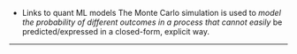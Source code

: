 - Links to quant ML models
The Monte Carlo simulation is used to _model the probability of different outcomes in a process that cannot easily_ be predicted/expressed in a closed-form, explicit way. 

---

